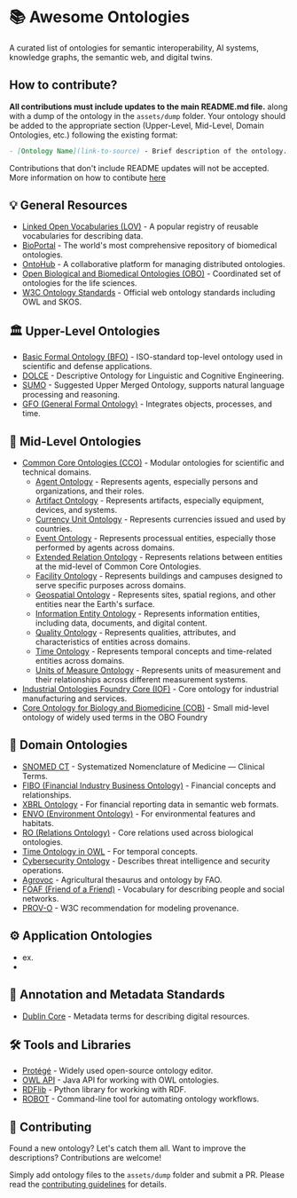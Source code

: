 # 📚 Awesome Ontologies
A curated list of ontologies for semantic interoperability, AI systems, knowledge graphs, the semantic web, and digital twins.


## How to contribute?   
**All contributions must include updates to the main README.md file.** along with a dump of the ontology in the `assets/dump` folder. Your ontology should be added to the appropriate section (Upper-Level, Mid-Level, Domain Ontologies, etc.) following the existing format:

```markdown
- [Ontology Name](link-to-source) - Brief description of the ontology.
```

Contributions that don't include README updates will not be accepted.
More information on how to contibute [here](/CONTRIBUTING.md)

## 💡 General Resources

- [Linked Open Vocabularies (LOV)](https://lov.linkeddata.es/) - A popular registry of reusable vocabularies for describing data.
- [BioPortal](https://bioportal.bioontology.org/) - The world's most comprehensive repository of biomedical ontologies.
- [OntoHub](https://ontohub.org/) - A collaborative platform for managing distributed ontologies.
- [Open Biological and Biomedical Ontologies (OBO)](https://obofoundry.org/) - Coordinated set of ontologies for the life sciences.
- [W3C Ontology Standards](https://www.w3.org/standards/semanticweb/ontology) - Official web ontology standards including OWL and SKOS.


## 🏛️ Upper-Level Ontologies

- [Basic Formal Ontology (BFO)](https://basic-formal-ontology.org/) - ISO-standard top-level ontology used in scientific and defense applications.
- [DOLCE](https://www.loa.istc.cnr.it/dolce/) - Descriptive Ontology for Linguistic and Cognitive Engineering.
- [SUMO](https://www.adampease.org/OP/) - Suggested Upper Merged Ontology, supports natural language processing and reasoning.
- [GFO (General Formal Ontology)](https://www.onto-med.de/en/theory/gfo/) - Integrates objects, processes, and time.


## 🧠 Mid-Level Ontologies

- [Common Core Ontologies (CCO)](https://www.ccoweb.org/) - Modular ontologies for scientific and technical domains.
  - [Agent Ontology](https://github.com/CommonCoreOntology/CommonCoreOntologies/blob/master/src/cco-modules/AgentOntology.ttl) - Represents agents, especially persons and organizations, and their roles.
  - [Artifact Ontology](https://github.com/CommonCoreOntology/CommonCoreOntologies/blob/master/src/cco-modules/ArtifactOntology.ttl) - Represents artifacts, especially equipment, devices, and systems.
  - [Currency Unit Ontology](https://github.com/CommonCoreOntology/CommonCoreOntologies/blob/master/src/cco-modules/CurrencyUnitOntology.ttl) - Represents currencies issued and used by countries.
  - [Event Ontology](https://github.com/CommonCoreOntology/CommonCoreOntologies/blob/master/src/cco-modules/EventOntology.ttl) - Represents processual entities, especially those performed by agents across domains.
  - [Extended Relation Ontology](https://github.com/CommonCoreOntology/CommonCoreOntologies/blob/master/src/cco-modules/ExtendedRelationOntology.ttl) - Represents relations between entities at the mid-level of Common Core Ontologies.
  - [Facility Ontology](https://github.com/CommonCoreOntology/CommonCoreOntologies/blob/master/src/cco-modules/FacilityOntology.ttl) - Represents buildings and campuses designed to serve specific purposes across domains.
  - [Geospatial Ontology](https://github.com/CommonCoreOntology/CommonCoreOntologies/blob/master/src/cco-modules/GeospatialOntology.ttl) - Represents sites, spatial regions, and other entities near the Earth's surface.
  - [Information Entity Ontology](https://github.com/CommonCoreOntology/CommonCoreOntologies/blob/master/src/cco-modules/InformationEntityOntology.ttl) - Represents information entities, including data, documents, and digital content.
  - [Quality Ontology](https://github.com/CommonCoreOntology/CommonCoreOntologies/blob/master/src/cco-modules/QualityOntology.ttl) - Represents qualities, attributes, and characteristics of entities across domains.
  - [Time Ontology](https://github.com/CommonCoreOntology/CommonCoreOntologies/blob/master/src/cco-modules/TimeOntology.ttl) - Represents temporal concepts and time-related entities across domains.
  - [Units of Measure Ontology](https://github.com/CommonCoreOntology/CommonCoreOntologies/blob/master/src/cco-modules/UnitsOfMeasureOntology.ttl) - Represents units of measurement and their relationships across different measurement systems.
- [Industrial Ontologies Foundry Core (IOF)](https://github.com/iofoundry/Core) - Core ontology for industrial manufacturing and services.
- [Core Ontology for Biology and Biomedicine (COB)](https://github.com/OBOFoundry/COB/) - Small mid-level ontology of widely used terms in the OBO Foundry

## 🏥 Domain Ontologies

- [SNOMED CT](https://www.snomed.org/) - Systematized Nomenclature of Medicine — Clinical Terms.
- [FIBO (Financial Industry Business Ontology)](https://spec.edmcouncil.org/fibo/) - Financial concepts and relationships.
- [XBRL Ontology](https://specifications.xbrl.org/work-product-index-ontology.html) - For financial reporting data in semantic web formats.
- [ENVO (Environment Ontology)](https://www.ebi.ac.uk/ols/ontologies/envo) - For environmental features and habitats.
- [RO (Relations Ontology)](http://obofoundry.org/ontology/ro.html) - Core relations used across biological ontologies.
- [Time Ontology in OWL](https://www.w3.org/TR/owl-time/) - For temporal concepts.
- [Cybersecurity Ontology](https://www.osti.gov/servlets/purl/1432219) - Describes threat intelligence and security operations.
- [Agrovoc](http://aims.fao.org/standards/agrovoc) - Agricultural thesaurus and ontology by FAO.
- [FOAF (Friend of a Friend)](http://xmlns.com/foaf/spec/) - Vocabulary for describing people and social networks.
- [PROV-O](https://www.w3.org/TR/prov-o/) - W3C recommendation for modeling provenance.


## ⚙️ Application Ontologies
-  ex.
-  


## 🔬 Annotation and Metadata Standards
- [Dublin Core](https://www.dublincore.org/) - Metadata terms for describing digital resources.


## 🛠️ Tools and Libraries

- [Protégé](https://protege.stanford.edu/) - Widely used open-source ontology editor.
- [OWL API](https://owlcs.github.io/owlapi/) - Java API for working with OWL ontologies.
- [RDFlib](https://github.com/RDFLib/rdflib) - Python library for working with RDF.
- [ROBOT](http://robot.obolibrary.org/) - Command-line tool for automating ontology workflows.

## 🤝 Contributing

Found a new ontology? Let's catch them all. Want to improve the descriptions? Contributions are welcome! 

Simply add ontology files to the `assets/dump` folder and submit a PR. Please read the [contributing guidelines](CONTRIBUTING.md) for details.
